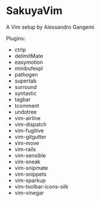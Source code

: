 SakuyaVim
===

A Vim setup by Alessandro Gangemi

Plugins:

* ctrlp
* delimitMate
* easymotion
* minibufexpl
* pathogen
* supertab
* surround
* syntastic
* tagbar
* tcomment
* undotree
* vim-airline
* vim-dispatch
* vim-fugitive
* vim-gitgutter
* vim-move
* vim-rails
* vim-sensible
* vim-sneak
* vim-snipmate
* vim-snippets
* vim-sparkup
* vim-toolbar-icons-silk
* vim-vinegar
